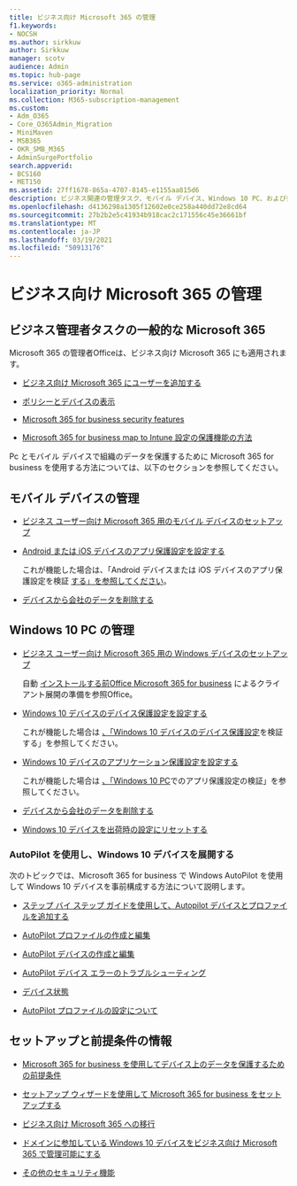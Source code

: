 ```yaml
---
title: ビジネス向け Microsoft 365 の管理
f1.keywords:
- NOCSH
ms.author: sirkkuw
author: Sirkkuw
manager: scotv
audience: Admin
ms.topic: hub-page
ms.service: o365-administration
localization_priority: Normal
ms.collection: M365-subscription-management
ms.custom:
- Adm_O365
- Core_O365Admin_Migration
- MiniMaven
- MSB365
- OKR_SMB_M365
- AdminSurgePortfolio
search.appverid:
- BCS160
- MET150
ms.assetid: 27ff1678-865a-4707-8145-e1155aa815d6
description: ビジネス関連の管理タスク、モバイル デバイス、Windows 10 PC、および多くのそのようなタスクの Microsoft 365 の管理について説明します。
ms.openlocfilehash: d4136298a1305f12602e0ce258a440dd72e8cd64
ms.sourcegitcommit: 27b2b2e5c41934b918cac2c171556c45e36661bf
ms.translationtype: MT
ms.contentlocale: ja-JP
ms.lasthandoff: 03/19/2021
ms.locfileid: "50913176"
---
```

# <a name="manage-microsoft-365-for-business"></a>ビジネス向け Microsoft 365 の管理

## <a name="general-microsoft-365-for-business-admin-tasks"></a>ビジネス管理者タスクの一般的な Microsoft 365

Microsoft 365 の管理者Officeは、ビジネス向け Microsoft 365 にも適用されます。 [](/office365/admin/admin-home)

- [ビジネス向け Microsoft 365 にユーザーを追加する](../admin/add-users/add-users.md)
    
- [ポリシーとデバイスの表示](view-policies-and-devices.md)
    
- [Microsoft 365 for business security features](security-features.md)
    
- [Microsoft 365 for business map to Intune 設定の保護機能の方法](map-protection-features-to-intune-settings.md)
    
Pc とモバイル デバイスで組織のデータを保護するために Microsoft 365 for business を使用する方法については、以下のセクションを参照してください。
  
## <a name="manage-mobile-devices"></a>モバイル デバイスの管理

- [ビジネス ユーザー向け Microsoft 365 用のモバイル デバイスのセットアップ](set-up-mobile-devices.md)
    
- [Android または iOS デバイスのアプリ保護設定を設定する](app-protection-settings-for-android-and-ios.md)
    
    これが機能した場合は、「Android デバイスまたは iOS デバイスのアプリ保護設定を検証 [する」を参照してください](validate-settings-on-android-or-ios.md)。 
    
- [デバイスから会社のデータを削除する](remove-company-data.md)
    
## <a name="manage-windows-10-pcs"></a>Windows 10 PC の管理

- [ビジネス ユーザー向け Microsoft 365 用の Windows デバイスのセットアップ](set-up-windows-devices.md)

    自動 [インストールする前Office Microsoft 365 for business](prepare-for-office-client-deployment.md) によるクライアント展開の準備を参照Office。 
    
- [Windows 10 デバイスのデバイス保護設定を設定する](protection-settings-for-windows-10-pcs.md)
    
    これが機能した場合は [、「Windows 10 デバイスのデバイス保護設定](validate-settings-on-windows-10-pcs.md)を検証する」を参照してください。 
    
- [Windows 10 デバイスのアプリケーション保護設定を設定する](protection-settings-for-windows-10-devices.md)
    
    これが機能した場合は [、「Windows 10 PC](validate-protection-settings-on-windows-10-pcs.md)でのアプリ保護設定の検証」を参照してください。 
    
- [デバイスから会社のデータを削除する](remove-company-data.md)
    
- [Windows 10 デバイスを出荷時の設定にリセットする](reset-devices-to-factory-settings.md)
    
### <a name="use-autopilot-to-deploy-windows-10-devices"></a>AutoPilot を使用し、Windows 10 デバイスを展開する

次のトピックでは、Microsoft 365 for business で Windows AutoPilot を使用して Windows 10 デバイスを事前構成する方法について説明します。
  
- [ステップ バイ ステップ ガイドを使用して、Autopilot デバイスとプロファイルを追加する](add-autopilot-devices-and-profile.md)
    
- [AutoPilot プロファイルの作成と編集](create-and-edit-autopilot-profiles.md)
    
- [AutoPilot デバイスの作成と編集](create-and-edit-autopilot-devices.md)
    
- [AutoPilot デバイス エラーのトラブルシューティング](troubleshoot-autopilot-errors.md)
    
- [デバイス状態](device-states.md)
    
- [AutoPilot プロファイルの設定について](autopilot-profile-settings.md)
    
## <a name="set-up-and-prerequisite-information"></a>セットアップと前提条件の情報

- [Microsoft 365 for business を使用してデバイス上のデータを保護するための前提条件](pre-requisites-for-data-protection.md)
    
- [セットアップ ウィザードを使用して Microsoft 365 for business をセットアップする](set-up.md)
    
- [ビジネス向け Microsoft 365 への移行](migrate-to-microsoft-365-business.md)
    
- [ドメインに参加している Windows 10 デバイスをビジネス向け Microsoft 365 で管理可能にする](manage-windows-devices.md)
    
- [その他のセキュリティ機能](security-features.md#additional-security-features)
